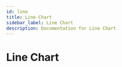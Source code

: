 ```yaml
---
id: line
title: Line Chart
sidebar_label: Line Chart
description: Documentation for Line Chart
---
```


# Line Chart
